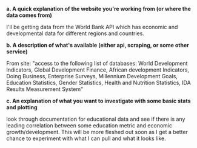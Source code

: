 __a. A quick explanation of the website you're working from (or where the data comes from)__

I'll be getting data from the World Bank API which has economic and developmental data for different
regions and countries.

__b. A description of what's available (either api, scraping, or some other service)__


From site: "access to the following list of databases: World Development Indicators, Global Development Finance, African development Indicators, Doing Business, Enterprise Surveys, Millennium Development Goals, Education Statistics, Gender Statistics, Health and Nutrition Statistics, IDA Results Measurement System"

__c. An explanation of what you want to investigate with some basic stats and plotting__

look through documentation for educational data and see if there is any leading correlation between
some education metric and economic growth/development. This will be more fleshed out soon as I get a
better chance to experiment with what I can pull and what it looks like.